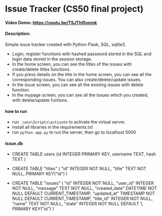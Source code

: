 # Issue Tracker  (CS50 final project)

#### Video Demo:  https://youtu.be/TSJThlSyemk

#### Description:
Simple issue tracker created with Python Flask, SQL, sqlite3.
 
- Login, register functions with hashed password stored in the SQL and login data stored in the session storage.
- In the home screen, you can see the titles of the issues with create/delete titles functions.
- If you press details on the title in the home screen, you can see all the corresponding issues. You can also create/delete/update issues.
- In the issue screen, you can see all the existing issues with delete function.
- In the mypage screen, you can see all the issues which you created, with delete/update funtions.

#### how to run

- run `.\env\Scripts\activate` to activate the virtual server.
- install all libraries in the requirements.txt
- run `python app.py` to run the server, then go to localhost 5000 

#### issue.db

- CREATE TABLE users (id INTEGER PRIMARY KEY, username TEXT, hash TEXT )

- CREATE TABLE "titles" (
	"id"	INTEGER NOT NULL,
	"title"	TEXT NOT NULL,
	PRIMARY KEY("id")
)

- CREATE TABLE "issues" (
	"id"	INTEGER NOT NULL,
	"user_id"	INTEGER NOT NULL,
	"message"	TEXT NOT NULL,
	"created_date"	DATETIME NOT NULL DEFAULT CURRENT_TIMESTAMP,
	"updated_at"	TIMESTAMP NOT NULL DEFAULT CURRENT_TIMESTAMP,
	"title_id"	INTEGER NOT NULL,
	"name"	TEXT NOT NULL,
	"state"	INTEGER NOT NULL DEFAULT 1,
	PRIMARY KEY("id")
)
